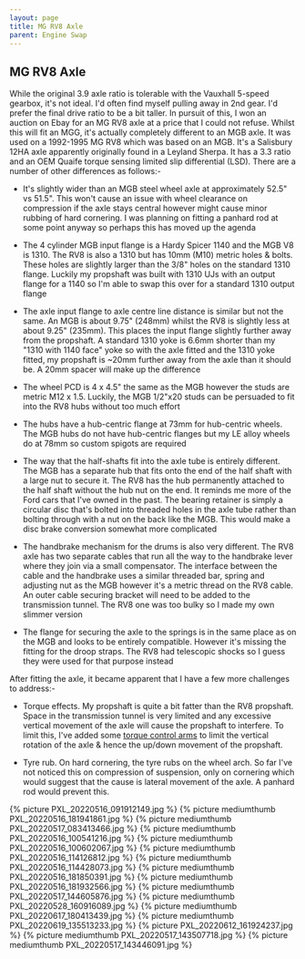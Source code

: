 ```yaml
---
layout: page
title: MG RV8 Axle
parent: Engine Swap
---
```

## MG RV8 Axle
While the original 3.9 axle ratio is tolerable with the Vauxhall 5-speed gearbox, it's not ideal. I'd often find myself pulling away in 2nd gear. I'd prefer the final drive ratio to be a bit taller. In pursuit of this, I won an auction on Ebay for an MG RV8 axle at a price that I could not refuse. Whilst this will fit an MGG, it's actually completely different to an MGB axle. It was used on a 1992-1995 MG RV8 which was based on an MGB. It's a Salisbury 12HA axle apparently originally found in a Leyland Sherpa. It has a 3.3 ratio and an OEM Quaife torque sensing limited slip differential (LSD). There are a number of other differences as follows:-

* It's slightly wider than an MGB steel wheel axle at approximately 52.5" vs 51.5". This won't cause an issue with wheel clearance on compression if the axle stays central however might cause minor rubbing of hard cornering. I was planning on fitting a panhard rod at some point anyway so perhaps this has moved up the agenda

* The 4 cylinder MGB input flange is a Hardy Spicer 1140 and the MGB V8 is 1310. The RV8 is also a 1310 but has 10mm (M10) metric holes & bolts. These holes are slightly larger than the 3/8" holes on the standard 1310 flange. Luckily my propshaft was built with 1310 UJs with an output flange for a 1140 so I'm able to swap this over for a standard 1310 output flange

* The axle input flange to axle centre line distance is similar but not the same. An MGB is about 9.75" (248mm) whilst the RV8 is slightly less at about 9.25" (235mm). This places the input flange slightly further away from the propshaft. A standard 1310 yoke is 6.6mm shorter than my "1310 with 1140 face" yoke so with the axle fitted and the 1310 yoke fitted, my propshaft is ~20mm further away from the axle than it should be. A 20mm spacer will make up the difference

* The wheel PCD is 4 x 4.5" the same as the MGB however the studs are metric M12 x 1.5. Luckily, the MGB 1/2"x20 studs can be persuaded to fit into the RV8 hubs without too much effort

* The hubs have a hub-centric flange at 73mm for hub-centric wheels. The MGB hubs do not have hub-centric flanges but my LE alloy wheels do at 78mm so custom spigots are required

* The way that the half-shafts fit into the axle tube is entirely different. The MGB has a separate hub that fits onto the end of the half shaft with a large nut to secure it. The RV8 has the hub permanently attached to the half shaft without the hub nut on the end. It reminds me more of the Ford cars that I've owned in the past. The bearing retainer is simply a circular disc that's bolted into threaded holes in the axle tube rather than bolting through with a nut on the back like the MGB. This would make a disc brake conversion somewhat more complicated

* The handbrake mechanism for the drums is also very different. The RV8 axle has two separate cables that run all the way to the handbrake lever where they join via a small compensator. The interface between the cable and the handbrake uses a similar threaded bar, spring and adjusting nut as the MGB however it's a metric thread on the RV8 cable. An outer cable securing bracket will need to be added to the transmission tunnel. The RV8 one was too bulky so I made my own slimmer version

* The flange for securing the axle to the springs is in the same place as on the MGB and looks to be entirely compatible. However it's missing the fitting for the droop straps. The RV8 had telescopic shocks so I guess they were used for that purpose instead

After fitting the axle, it became apparent that I have a few more challenges to address:-

* Torque effects. My propshaft is quite a bit fatter than the RV8 propshaft. Space in the transmission tunnel is very limited and any excessive vertical movement of the axle will cause the propshaft to interfere. To limit this, I've added some [torque control arms](/engineswap/torquecontrolarms/) to limit the vertical rotation of the axle & hence the up/down movement of the propshaft.

* Tyre rub. On hard cornering, the tyre rubs on the wheel arch. So far I've not noticed this on compression of suspension, only on cornering which would suggest that the cause is lateral movement of the axle. A panhard rod would prevent this.

{% picture PXL_20220516_091912149.jpg %}
{% picture mediumthumb PXL_20220516_181941861.jpg %}
{% picture mediumthumb PXL_20220517_083413466.jpg %}
{% picture mediumthumb PXL_20220516_100541216.jpg %}
{% picture mediumthumb PXL_20220516_100602067.jpg %}
{% picture mediumthumb PXL_20220516_114126812.jpg %}
{% picture mediumthumb PXL_20220516_114428073.jpg %}
{% picture mediumthumb PXL_20220516_181850391.jpg %}
{% picture mediumthumb PXL_20220516_181932566.jpg %}
{% picture mediumthumb PXL_20220517_144605876.jpg %}
{% picture mediumthumb PXL_20220528_160916089.jpg %}
{% picture mediumthumb PXL_20220617_180413439.jpg %}
{% picture mediumthumb PXL_20220619_135513233.jpg %}
{% picture PXL_20220612_161924237.jpg %}
{% picture mediumthumb PXL_20220517_143507718.jpg %}
{% picture mediumthumb PXL_20220517_143446091.jpg %}
